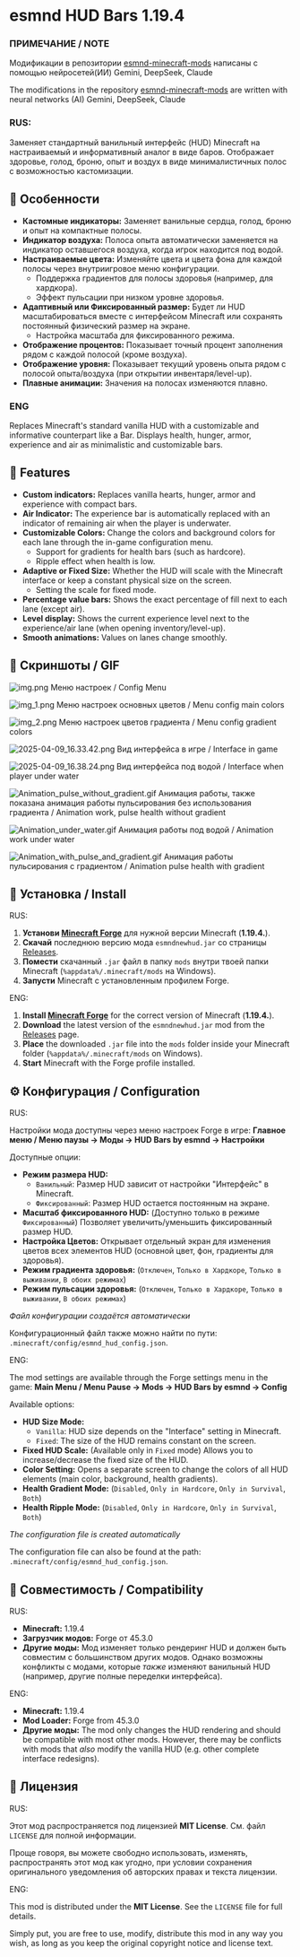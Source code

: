 # esmnd HUD Bars 1.19.4

### ПРИМЕЧАНИЕ / NOTE
Модификации в репозитории [esmnd-minecraft-mods](https://github.com/esmnd-minecraft-mods/) написаны с помощью нейросетей(ИИ) Gemini, DeepSeek, Claude

The modifications in the repository [esmnd-minecraft-mods](https://github.com/esmnd-minecraft-mods/) are written with neural networks (AI) Gemini, DeepSeek, Claude

### RUS:
Заменяет стандартный ванильный интерфейс (HUD) Minecraft на настраиваемый и информативный аналог в виде баров. Отображает здоровье, голод, броню, опыт и воздух в виде минималистичных полос с возможностью кастомизации.

## 🌟 Особенности

*   **Кастомные индикаторы:** Заменяет ванильные сердца, голод, броню и опыт на компактные полосы.
*   **Индикатор воздуха:** Полоса опыта автоматически заменяется на индикатор оставшегося воздуха, когда игрок находится под водой.
*   **Настраиваемые цвета:** Изменяйте цвета и цвета фона для каждой полосы через внутриигровое меню конфигурации.
    *   Поддержка градиентов для полосы здоровья (например, для хардкора).
    *   Эффект пульсации при низком уровне здоровья.
*   **Адаптивный или Фиксированный размер:** Будет ли HUD масштабироваться вместе с интерфейсом Minecraft или сохранять постоянный физический размер на экране.
    *   Настройка масштаба для фиксированного режима.
*   **Отображение процентов:** Показывает точный процент заполнения рядом с каждой полосой (кроме воздуха).
*   **Отображение уровня:** Показывает текущий уровень опыта рядом с полосой опыта/воздуха (при открытии инвентаря/level-up).
*   **Плавные анимации:** Значения на полосах изменяются плавно.

### ENG
Replaces Minecraft's standard vanilla HUD with a customizable and informative counterpart like a Bar. Displays health, hunger, armor, experience and air as minimalistic and customizable bars.

## 🌟 Features

* **Custom indicators:** Replaces vanilla hearts, hunger, armor and experience with compact bars.
* **Air Indicator:** The experience bar is automatically replaced with an indicator of remaining air when the player is underwater.
* **Customizable Colors:** Change the colors and background colors for each lane through the in-game configuration menu.
    * Support for gradients for health bars (such as hardcore).
    * Ripple effect when health is low.
* **Adaptive or Fixed Size:** Whether the HUD will scale with the Minecraft interface or keep a constant physical size on the screen.
    * Setting the scale for fixed mode.
* **Percentage value bars:** Shows the exact percentage of fill next to each lane (except air).
* **Level display:** Shows the current experience level next to the experience/air lane (when opening inventory/level-up).
* **Smooth animations:** Values on lanes change smoothly.

## 📸 Скриншоты / GIF
![img.png](img.png)
Меню настроек / Config Menu

![img_1.png](img_1.png)
Меню настроек основных цветов / Menu config main colors

![img_2.png](img_2.png)
Меню настроек цветов градиента / Menu config gradient colors

![2025-04-09_16.33.42.png](2025-04-09_16.33.42.png)
Вид интерфейса в игре / Interface in game

![2025-04-09_16.38.24.png](2025-04-09_16.38.24.png)
Вид интерфейса под водой / Interface when player under water

![Animation_pulse_without_gradient.gif](Animation_pulse_without_gradient.gif)
Анимация работы, также показана анимация работы пульсирования без использования градиента / Animation work, pulse health without gradient

![Animation_under_water.gif](Animation_under_water.gif)
Анимация работы под водой / Animation work under water

![Animation_with_pulse_and_gradient.gif](Animation_with_pulse_and_gradient.gif)
Анимация работы пульсирования с градиентом / Animation pulse health with gradient

## 💾 Установка / Install
RUS:
1.  **Установи [Minecraft Forge](https://files.minecraftforge.net/net/minecraftforge/forge/)** для нужной версии Minecraft (**1.19.4.**).
2.  **Скачай** последнюю версию мода `esmndnewhud.jar` со страницы [Releases](https://github.com/esmnd-minecraft-mods/HUD-Bars-1.20.1/releases/tag/1.19.4).
3.  **Помести** скачанный `.jar` файл в папку `mods` внутри твоей папки Minecraft (`%appdata%/.minecraft/mods` на Windows).
4.  **Запусти** Minecraft с установленным профилем Forge.

ENG:
1.  **Install [Minecraft Forge](https://files.minecraftforge.net/net/minecraftforge/forge/)** for the correct version of Minecraft (**1.19.4.**).
2.  **Download** the latest version of the `esmndnewhud.jar` mod from the [Releases](https://github.com/esmnd-minecraft-mods/HUD-Bars-1.20.1/releases/tag/1.19.4) page.
3.  **Place** the downloaded `.jar` file into the `mods` folder inside your Minecraft folder (`%appdata%/.minecraft/mods` on Windows).
4.  **Start** Minecraft with the Forge profile installed.

## ⚙️ Конфигурация / Configuration
RUS:

Настройки мода доступны через меню настроек Forge в игре:
**Главное меню / Меню паузы -> Моды -> HUD Bars by esmnd -> Настройки**

Доступные опции:

*   **Режим размера HUD:**
    *   `Ванильный`: Размер HUD зависит от настройки "Интерфейс" в Minecraft.
    *   `Фиксированный`: Размер HUD остается постоянным на экране.
*   **Масштаб фиксированного HUD:** (Доступно только в режиме `Фиксированный`) Позволяет увеличить/уменьшить фиксированный размер HUD.
*   **Настройка Цветов:** Открывает отдельный экран для изменения цветов всех элементов HUD (основной цвет, фон, градиенты для здоровья).
*   **Режим градиента здоровья:** (`Отключен`, `Только в Хардкоре`, `Только в выживании`, `В обоих режимах`)
*   **Режим пульсации здоровья:** (`Отключен`, `Только в Хардкоре`, `Только в выживании`, `В обоих режимах`)

*Файл конфигурации создаётся автоматически*

Конфигурационный файл также можно найти по пути: `.minecraft/config/esmnd_hud_config.json`.

ENG:

The mod settings are available through the Forge settings menu in the game:
**Main Menu / Menu Pause -> Mods -> HUD Bars by esmnd -> Config**

Available options:

*  **HUD Size Mode:**
    *   `Vanilla`: HUD size depends on the "Interface" setting in Minecraft.
   *   `Fixed`: The size of the HUD remains constant on the screen.
*  **Fixed HUD Scale:** (Available only in `Fixed` mode) Allows you to increase/decrease the fixed size of the HUD.
* **Color Setting:** Opens a separate screen to change the colors of all HUD elements (main color, background, health gradients).
* **Health Gradient Mode:** (`Disabled`, `Only in Hardcore`, `Only in Survival`, `Both`)
* **Health Ripple Mode:** (`Disabled`, `Only in Hardcore`, `Only in Survival`, `Both`)

*The configuration file is created automatically*

The configuration file can also be found at the path: `.minecraft/config/esmnd_hud_config.json`.

## 🔗 Совместимость / Compatibility
RUS:
*   **Minecraft:** 1.19.4
*   **Загрузчик модов:** Forge от 45.3.0
*   **Другие моды:** Мод изменяет только рендеринг HUD и должен быть совместим с большинством других модов. Однако возможны конфликты с модами, которые *также* изменяют ванильный HUD (например, другие полные переделки интерфейса).

ENG:
*   **Minecraft:** 1.19.4
*   **Mod Loader:** Forge from 45.3.0
*   **Другие моды:** The mod only changes the HUD rendering and should be compatible with most other mods. However, there may be conflicts with mods that *also* modify the vanilla HUD (e.g. other complete interface redesigns).

## 📜 Лицензия
RUS:

Этот мод распространяется под лицензией **MIT License**. См. файл `LICENSE` для полной информации.

Проще говоря, вы можете свободно использовать, изменять, распространять этот мод как угодно, при условии сохранения оригинального уведомления об авторских правах и текста лицензии.

ENG:

This mod is distributed under the **MIT License**. See the `LICENSE` file for full details.

Simply put, you are free to use, modify, distribute this mod in any way you wish, as long as you keep the original copyright notice and license text.
